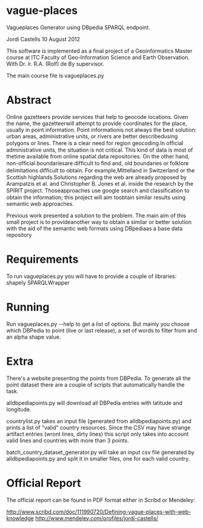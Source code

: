 vague-places
============
Vagueplaces Generator using DBpedia SPARQL endpoint.

Jordi Castells
10 August 2012

This software is implemented as a final project of a Geoinformatics Master course at ITC Faculty of Geo-Information Science and Earth Observation. With Dr. ir. R.A. (Rolf) de By supervisor.

The main course file is vagueplaces.py

Abstract
========
Online gazetteers provide services that help to geocode locations. Given the name, the gazetteerwill attempt to provide coordinates for the place, usually in point information. Point informationis not always the best solution: urban areas, administrative units, or rivers are better describedusing polygons or lines. There is a clear need for region geocoding.In ofﬁcial administrative units, the situation is not critical. This kind of data is most of thetime available from online spatial data repositories. On the other hand, non-ofﬁcial boundariesare difﬁcult to ﬁnd and, old boundaries or folklore delimitations difﬁcult to obtain. For example,Mittelland in Switzerland or the Scottish highlands.Solutions regarding the web are already proposed by Arampatzis et al. and Christopher B. Jones et al. inside the research by the SPIRIT project. Thoseapproaches use google search and classiﬁcation to obtain the information; this project will aim toobtain similar results using semantic web approaches.

Previous work presented a solution to the problem. The main aim of this small project is to provideanother way to obtain a similar or better solution with the aid of the semantic web formats using DBpediaas a base data repository

Requirements
============
To run vagueplaces.py you will have to provide a couple of libraries:
shapely
SPARQLWrapper


Running
=======

Run vagueplaces.py --help to get a list of options. But mainly you choose which DBPedia to point (live or last release), a set of words to filter from and an alpha shape value.


Extra
=====

There's a website presenting the points from DBPedia. To generate all the point dataset there are a couple of scripts that automatically handle the task.

alldbpediapoints.py will download all DBPedia entries with latitude and longitude.

countrylist.py takes an input file (generated from alldbpediapoints.py) and prints a list of "valid" country resources. Since the CSV may have strange artifact entries (wront lines, dirty lines) this script only takes into account valid lines and countries with more than 3 points.

batch_country_dataset_generator.py will take an input csv file generated by alldbpediapoints.py and split it in smaller files, one for each valid country.

Official Report
===============
The official report can be found in PDF format either in Scribd or Mendeley:

http://www.scribd.com/doc/111990720/Defining-vague-places-with-web-knowledge
http://www.mendeley.com/profiles/jordi-castells/
